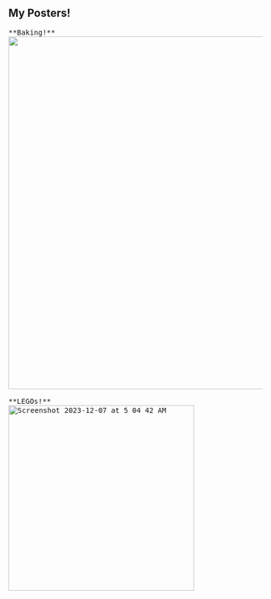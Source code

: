 ## My Posters!
<pre>
**Baking!**
<img width="700" src="https://github.com/ashhendrata/ashleys-posters/assets/134671782/0888b68f-18a9-4ceb-9fc1-c3fe2d593126">

**LEGOs!**
<img width="368" alt="Screenshot 2023-12-07 at 5 04 42 AM" src="https://github.com/ashhendrata/ashleys-posters/assets/134671782/ecc59964-9117-44b0-94f1-c43c6075e0d9">
</pre>


